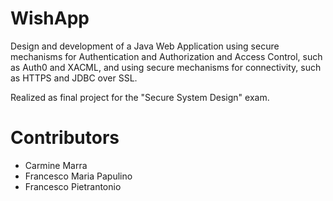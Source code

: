 # WishApp

Design and development of a Java Web Application using secure mechanisms for Authentication and Authorization and Access Control, such as Auth0 and XACML, and using secure mechanisms for connectivity, such as HTTPS and JDBC over SSL.

Realized as final project for the "Secure System Design" exam.

# Contributors

- Carmine Marra
- Francesco Maria Papulino
- Francesco Pietrantonio
